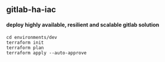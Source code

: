 ## gitlab-ha-iac

#### deploy highly available, resilient and scalable gitlab solution
```
cd environments/dev
terraform init
terraform plan
terraform apply --auto-approve
```
